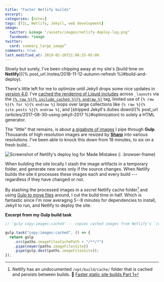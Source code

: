 ```yaml
---
title: "Faster Netlify builds"
excerpt:
categories: [notes]
tags: [TIL, Netlify, Jekyll, web development]
image:
  twitter: &image "/assets/images/netlify-deploy-log.png"
  facebook: *image
twitter:
  card: summary_large_image”
comments: true
last_modified_at: 2019-02-26T21:06:25-05:00
---
```


Slowly but surely, I've been chipping away at my site's [build time on **Netlify**]({% post_url /notes/2018-11-12-autumn-refresh %}#build-and-deploy).

There's little left for me to optimize until Jekyll drops some nice updates in [version 4.0](https://github.com/jekyll/jekyll/projects/2). I've [cached the rendering of Liquid includes](https://github.com/mmistakes/made-mistakes-jekyll/issues/629) across `_layouts` via the [`{% raw %}{% include_cached %}{% endraw %}`](https://github.com/benbalter/jekyll-include-cache) tag, limited use of `{% raw %}{% for %}{% endraw %}` loops over large collections like `{% raw %}{% site.posts %}{% endraw %}`, and [stripped Jekyll's duties down]({% post_url /articles/2017-08-30-using-jekyll-2017 %}#optimization) to solely a HTML generator.

The "little" that remains, is about [a gigabyte of images](https://github.com/mmistakes/made-mistakes-images) I pipe through **Gulp**. Thousands of high resolution images are resized by [**Sharp**](https://github.com/lovell/sharp) into various resolutions. I've been able to knock this down from 18 minutes, to six on a fresh build...

![Screenshot of Netlify's deploy log for Made Mistakes](/assets/images/netlify-deploy-log.png)
{: .browser-frame}

When building the site locally I stash the image artifacts in a temporary folder, and generate new ones only if the source changes. When Netlify builds the site it processes these images each and every build --- regardless if they have changed or not.

By stashing the processed images in a *secret* Netlify cache folder[^cache-folder] and using [Gulp to move files](https://github.com/mmistakes/made-mistakes-jekyll/tree/master/gulp) around, I cut the build time in half. Which is fantastic since I'm now averaging 5--8 minutes for dependencies to install, Jekyll to run, and Netlify to deploy the site.

[^cache-folder]: Netlify has an undocumented `/opt/build/cache/` folder that is cached and persists between builds. :tophat: [Faster static site builds Part 1](https://www.contentful.com/blog/2018/05/17/faster-static-site-builds-part-one-process-only-what-you-need/#caching-for-the-win)

**Excerpt from my Gulp build task**

```javascript
// 'gulp copy:images:cached' -- copies cached images from Netlify's `/opt/build/cache/` folder to `/dist/`

gulp.task("copy:images:cached", () => {
  return gulp
    .src(paths.imageFilesCachePath + "/**/*")
    .pipe(newer(paths.imageFilesSite))
    .pipe(gulp.dest(paths.imageFilesSite));
});
```
